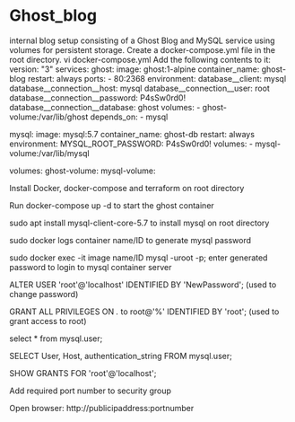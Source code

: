 # Ghost_blog
internal blog setup consisting of a Ghost Blog and MySQL service using volumes for persistent storage.
Create a docker-compose.yml file in the root directory.
vi docker-compose.yml
Add the following contents to it:
 version: "3"
 services:
   ghost:
     image: ghost:1-alpine
     container_name: ghost-blog
     restart: always
     ports:
     - 80:2368
     environment:
       database__client: mysql
       database__connection__host: mysql
       database__connection__user: root
       database__connection__password: P4sSw0rd0!
       database__connection__database: ghost
     volumes:
       - ghost-volume:/var/lib/ghost
     depends_on:
       - mysql

   mysql:
     image: mysql:5.7
     container_name: ghost-db
     restart: always
     environment:
       MYSQL_ROOT_PASSWORD: P4sSw0rd0!
     volumes:
       - mysql-volume:/var/lib/mysql

 volumes:
   ghost-volume:
   mysql-volume:
   
   Install Docker, docker-compose and terraform on root directory
   
   Run docker-compose up -d to start the ghost container
   
   sudo apt install mysql-client-core-5.7 to install mysql on root directory
   
   sudo docker logs container name/ID to generate mysql password
   
   sudo docker exec -it image name/ID mysql -uroot -p; enter generated password to login to mysql container server
   
   ALTER USER 'root'@'localhost' IDENTIFIED BY 'NewPassword'; (used to change password)
   
   GRANT ALL PRIVILEGES ON *.* to root@'%' IDENTIFIED BY 'root'; (used to grant access to root)
   
   select * from mysql.user;
   
   SELECT User, Host, authentication_string FROM mysql.user;
   
   SHOW GRANTS FOR 'root'@'localhost';
   
   Add required port number to security group
   
   Open browser: http://publicipaddress:portnumber
   


   
